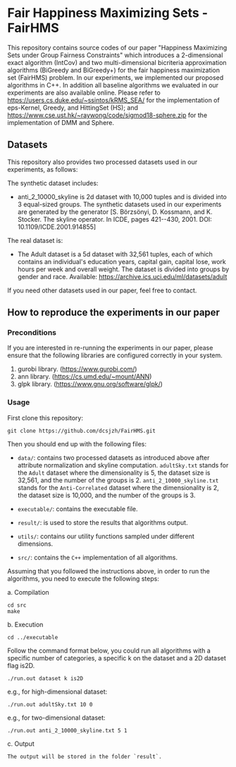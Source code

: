 # Fair Happiness Maximizing Sets - FairHMS

This repository contains source codes of our paper "Happiness Maximizing Sets under Group Fairness Constraints" which introduces a 2-dimensional exact algorithm (IntCov) and two multi-dimensional bicriteria approximation algorithms (BiGreedy and BiGreedy+) for the fair happiness maximization set (FairHMS) problem. In our experiments, we implemented our proposed algorithms in C++. In addition all baseline algorithms we evaluated in our experiments are also available online. Please refer to https://users.cs.duke.edu/~ssintos/kRMS_SEA/ for the implementation of eps-Kernel, Greedy, and HittingSet (HS); and https://www.cse.ust.hk/~raywong/code/sigmod18-sphere.zip for the implementation of DMM and Sphere.

## Datasets
This repository also provides two processed datasets used in our experiments, as follows:

The synthetic dataset includes: 
* anti_2_10000_skyline is 2d dataset with 10,000 tuples and is divided into 3 equal-sized groups. The synthetic datasets used in our experiments are generated by the generator [S. Börzsönyi, D. Kossmann, and K. Stocker. The skyline operator. In ICDE, pages 421--430, 2001. DOI: 10.1109/ICDE.2001.914855]

The real dataset is:
* The Adult dataset is a 5d dataset with 32,561 tuples, each of which contains an individual's education years, capital gain, capital lose, work hours per week and overall weight. The dataset is divided into groups by gender and race. Available: https://archive.ics.uci.edu/ml/datasets/adult

If you need other datasets used in our paper, feel free to contact.

## How to reproduce the experiments in our paper

### Preconditions

If you are interested in re-running the experiments in our paper, please ensure that the following libraries are configured correctly in your system.

1. gurobi library. (https://www.gurobi.com/)
2. ann library. (https://cs.umd.edu/~mount/ANN)
3. glpk library. (https://www.gnu.org/software/glpk/)

### Usage

First clone this repository:

	git clone https://github.com/dcsjzh/FairHMS.git

Then you should end up with the following files:

- `data/`: contains two processed datasets as introduced above after attribute normalization and skyline computation. `adultSky.txt` stands for the `Adult` dataset where the dimensionality is 5, the dataset size is 32,561, and the number of the groups is 2. `anti_2_10000_skyline.txt` stands for the `Anti-Correlated` dataset where the dimensionality is 2, the dataset size is 10,000, and the number of the groups is 3.

- `executable/`: contains the executable file.

- `result/`: is used to store the results that algorithms output.

- `utils/`: contains our utility functions sampled under different dimensions.

- `src/`: contains the `C++` implementation of all algorithms.

Assuming that you followed the instructions above, in order to run the algorithms, you need to execute the following steps:

a. Compilation

	cd src
	make

b. Execution

	cd ../executable

Follow the command format below, you could run all algorithms with a specific number of categories, a specific k on the dataset and a 2D dataset flag is2D.

	./run.out dataset k is2D 

e.g., for high-dimensional dataset:

	./run.out adultSky.txt 10 0

e.g., for two-dimensional dataset:

	./run.out anti_2_10000_skyline.txt 5 1
	
c. Output

	The output will be stored in the folder `result`.

